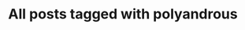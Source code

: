 ---
layout: tag
title: "All posts tagged with polyandrous"
permalink: /weblog/tags/polyandrous/
taxonomy: polyandrous
---